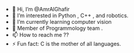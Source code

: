 - 👋 Hi, I’m @AmrAlGhafir
- 👀 I’m interested in Python , C++ , and robotics.
- 🌱 I’m currently learning computer vision
- 💞️ Member of Programmology team .
- 📫 How to reach me ??
- ⚡ Fun fact: C is the mother of all languages.

<!---
AmrAlGhafir/AmrAlGhafir is a ✨ special ✨ repository because its `README.md` (this file) appears on your GitHub profile.
You can click the Preview link to take a look at your changes.
--->

